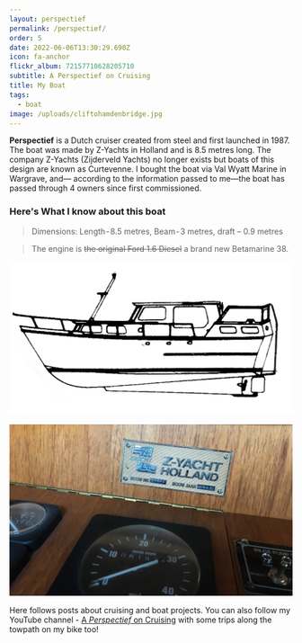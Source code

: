 ```yaml
---
layout: perspectief
permalink: /perspectief/
order: 5
date: 2022-06-06T13:30:29.690Z
icon: fa-anchor
flickr_album: 72157710628205710
subtitle: A Perspectief on Cruising
title: My Boat
tags:
  - boat
image: /uploads/cliftohamdenbridge.jpg
---
```

**Perspectief** is a Dutch cruiser created from steel and first launched in 1987. The boat was made by Z-Yachts in Holland and is 8.5 metres long.
The company Z-Yachts (Zijderveld Yachts) no longer exists but boats of this design are known as Curtevenne. I bought the boat via Val Wyatt Marine in Wargrave, and–– according to the information passed to me––the boat has passed through 4 owners since first commissioned.

### Here's What I know about this boat

>Dimensions: Length - 8.5 metres, Beam - 3 metres, draft – 0.9 metres

>The engine is ~~the original Ford 1.6 Diesel~~ a brand new Betamarine 38.

![Perspectief Drawing](/uploads/drawing.jpg "Perspectief Drawing")

![Boat number plate](/uploads/IMG_0963.jpg "Boat number plate")

Here follows posts about cruising and boat projects. You can also follow my YouTube channel - [A *Perspectief* on Cruising](https://www.youtube.com/channel/UCgv3wn5cxumU0OUzZjXqKHw) with some trips along the towpath on my bike too!